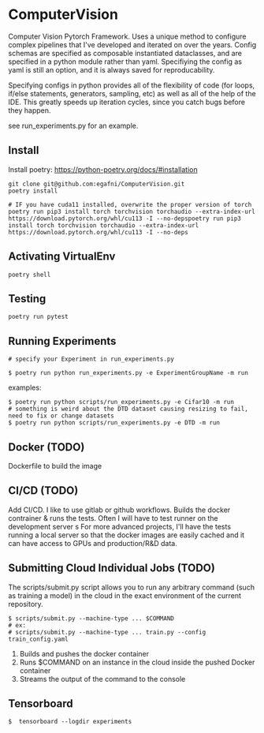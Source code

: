 # ComputerVision
Computer Vision Pytorch Framework.  Uses a unique method to configure complex pipelines that I've developed and iterated on over the years.
Config schemas are specified as composable instantiated dataclasses, and are specified in a python module rather than yaml.
Specifiying the config as yaml is still an option, and it is always saved for reproducability. 

Specifying configs in python provides all of the flexibility of code (for loops, if/else statements, generators, sampling, etc) as well as all of the help of the IDE.
This greatly speeds up iteration cycles, since you catch bugs before they happen. 

see run_experiments.py for an example.

## Install

Install poetry: https://python-poetry.org/docs/#installation

    git clone git@github.com:egafni/ComputerVision.git
    poetry install

    # IF you have cuda11 installed, overwrite the proper version of torch
    poetry run pip3 install torch torchvision torchaudio --extra-index-url https://download.pytorch.org/whl/cu113 -I --no-depspoetry run pip3 install torch torchvision torchaudio --extra-index-url https://download.pytorch.org/whl/cu113 -I --no-deps

## Activating VirtualEnv

    poetry shell

## Testing

    poetry run pytest

## Running Experiments

    # specify your Experiment in run_experiments.py

    $ poetry run python run_experiments.py -e ExperimentGroupName -m run

examples:

    $ poetry run python scripts/run_experiments.py -e Cifar10 -m run
    # something is weird about the DTD dataset causing resizing to fail, need to fix or change datasets
    $ poetry run python scripts/run_experiments.py -e DTD -m run  


## Docker (TODO)

Dockerfile to build the image

## CI/CD (TODO)

Add CI/CD.  I like to use gitlab or github workflows.  Builds the docker contrainer & runs the tests. Often I will have to test runner on the development server s
For more advanced projects, I'll have the tests running a local server so that the docker images 
are easily cached and it can have access to GPUs and production/R&D data.

## Submitting Cloud Individual Jobs (TODO)

The scripts/submit.py script allows you to run any arbitrary command (such as training a model) in the cloud
in the exact environment of the current repository.

    $ scripts/submit.py --machine-type ... $COMMAND 
    # ex:
    # scripts/submit.py --machine-type ... train.py --config train_config.yaml

  1) Builds and pushes the docker container
  2) Runs $COMMAND on an instance in the cloud inside the pushed Docker container
  3) Streams the output of the command to the console

## Tensorboard

    $  tensorboard --logdir experiments
